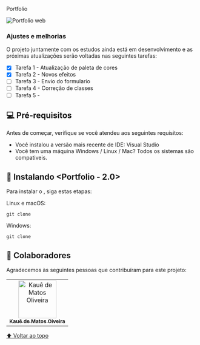 Portfolio

![Portfolio web](https://user-images.githubusercontent.com/98132837/217393496-d8798fa5-5181-488b-a304-8e4a5fdfd144.png)


### Ajustes e melhorias

O projeto juntamente com os estudos ainda está em desenvolvimento e as próximas atualizações serão voltadas nas seguintes tarefas:

- [x] Tarefa 1 - Atualização de paleta de cores
- [x] Tarefa 2 - Novos efeitos 
- [ ] Tarefa 3 - Envio do formulario
- [ ] Tarefa 4 - Correção de classes
- [ ] Tarefa 5 - 

## 💻 Pré-requisitos

Antes de começar, verifique se você atendeu aos seguintes requisitos:
* Você instalou a versão mais recente de IDE: Visual Studio
* Você tem uma máquina Windows / Linux / Mac? Todos os sistemas são compativeis.


## 🚀 Instalando <Portfolio - 2.0>

Para instalar o <Portfolio>, siga estas etapas:

Linux e macOS:
```
git clone 
```

Windows:
```
git clone 
```

## 🤝 Colaboradores

Agradecemos às seguintes pessoas que contribuíram para este projeto:

<table>
  <tr>
    <td align="center">
      <a href="#">
        <img src="https://avatars.githubusercontent.com/u/98132837?v=4" width="100px;" alt="Kauê de Matos Oliveira"/><br>
        <sub>
          <b>Kauê de Matos Oiveira</b>
        </sub>
      </a>
    </td>
 </tr>
</table>


[⬆ Voltar ao topo](#Projects-javascript)<br>




